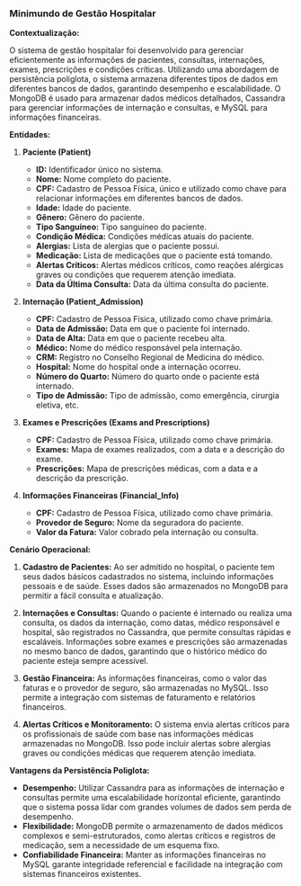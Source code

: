 ### **Minimundo de Gestão Hospitalar**

**Contextualização:**

O sistema de gestão hospitalar foi desenvolvido para gerenciar eficientemente as informações de pacientes, consultas, internações, exames, prescrições e condições críticas. Utilizando uma abordagem de persistência poliglota, o sistema armazena diferentes tipos de dados em diferentes bancos de dados, garantindo desempenho e escalabilidade. O MongoDB é usado para armazenar dados médicos detalhados, Cassandra para gerenciar informações de internação e consultas, e MySQL para informações financeiras.

**Entidades:**

1. **Paciente (Patient)**
   - **ID:** Identificador único no sistema.
   - **Nome:** Nome completo do paciente.
   - **CPF:** Cadastro de Pessoa Física, único e utilizado como chave para relacionar informações em diferentes bancos de dados.
   - **Idade:** Idade do paciente.
   - **Gênero:** Gênero do paciente.
   - **Tipo Sanguíneo:** Tipo sanguíneo do paciente.
   - **Condição Médica:** Condições médicas atuais do paciente.
   - **Alergias:** Lista de alergias que o paciente possui.
   - **Medicação:** Lista de medicações que o paciente está tomando.
   - **Alertas Críticos:** Alertas médicos críticos, como reações alérgicas graves ou condições que requerem atenção imediata.
   - **Data da Última Consulta:** Data da última consulta do paciente.

2. **Internação (Patient_Admission)**
   - **CPF:** Cadastro de Pessoa Física, utilizado como chave primária.
   - **Data de Admissão:** Data em que o paciente foi internado.
   - **Data de Alta:** Data em que o paciente recebeu alta.
   - **Médico:** Nome do médico responsável pela internação.
   - **CRM:** Registro no Conselho Regional de Medicina do médico.
   - **Hospital:** Nome do hospital onde a internação ocorreu.
   - **Número do Quarto:** Número do quarto onde o paciente está internado.
   - **Tipo de Admissão:** Tipo de admissão, como emergência, cirurgia eletiva, etc.

3. **Exames e Prescrições (Exams and Prescriptions)**
   - **CPF:** Cadastro de Pessoa Física, utilizado como chave primária.
   - **Exames:** Mapa de exames realizados, com a data e a descrição do exame.
   - **Prescrições:** Mapa de prescrições médicas, com a data e a descrição da prescrição.

4. **Informações Financeiras (Financial_Info)**
   - **CPF:** Cadastro de Pessoa Física, utilizado como chave primária.
   - **Provedor de Seguro:** Nome da seguradora do paciente.
   - **Valor da Fatura:** Valor cobrado pela internação ou consulta.

**Cenário Operacional:**

1. **Cadastro de Pacientes:** Ao ser admitido no hospital, o paciente tem seus dados básicos cadastrados no sistema, incluindo informações pessoais e de saúde. Esses dados são armazenados no MongoDB para permitir a fácil consulta e atualização.

2. **Internações e Consultas:** Quando o paciente é internado ou realiza uma consulta, os dados da internação, como datas, médico responsável e hospital, são registrados no Cassandra, que permite consultas rápidas e escaláveis. Informações sobre exames e prescrições são armazenadas no mesmo banco de dados, garantindo que o histórico médico do paciente esteja sempre acessível.

3. **Gestão Financeira:** As informações financeiras, como o valor das faturas e o provedor de seguro, são armazenadas no MySQL. Isso permite a integração com sistemas de faturamento e relatórios financeiros.

4. **Alertas Críticos e Monitoramento:** O sistema envia alertas críticos para os profissionais de saúde com base nas informações médicas armazenadas no MongoDB. Isso pode incluir alertas sobre alergias graves ou condições médicas que requerem atenção imediata.

**Vantagens da Persistência Poliglota:**

- **Desempenho:** Utilizar Cassandra para as informações de internação e consultas permite uma escalabilidade horizontal eficiente, garantindo que o sistema possa lidar com grandes volumes de dados sem perda de desempenho.
- **Flexibilidade:** MongoDB permite o armazenamento de dados médicos complexos e semi-estruturados, como alertas críticos e registros de medicação, sem a necessidade de um esquema fixo.
- **Confiabilidade Financeira:** Manter as informações financeiras no MySQL garante integridade referencial e facilidade na integração com sistemas financeiros existentes.